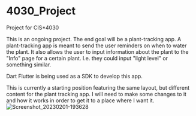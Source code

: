 # 4030_Project
Project for CIS*4030

This is an ongoing project. The end goal will be a plant-tracking app. A plant-tracking app is meant to send the user reminders on when to water the plant. It also allows the user to input information about the plant to the "Info" page for a certain plant. I.e. they could input "light level" or something similar. 

Dart Flutter is being used as a SDK to develop this app.  

This is currently a starting position featuring the same layout, but different content for the plant tracking app. I will need to make some changes to it and how it works in order to get it to a place where I want it. 
![Screenshot_20230201-193628](https://user-images.githubusercontent.com/42977493/217561225-fcdde558-67b1-4287-852c-a8c5ff896dc4.png)
